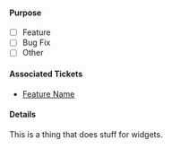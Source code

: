 #### Purpose
- [ ] Feature
- [ ] Bug Fix
- [ ] Other

#### Associated Tickets
- [Feature Name](https://silvercar.atlassian.net/browse/ABC-123)

#### Details
This is a thing that does stuff for widgets.
